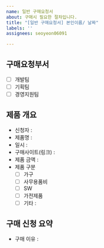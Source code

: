 ```yaml
---
name: 일반 구매요청서
about: 구매시 필요한 절차입니다.
title: "[일반 구매요청서] 본인이름/ 날짜"
labels: ''
assignees: seoyeon06091

---
```


## 구매요청부서
- [ ] 개발팀  
- [ ] 기획팀  
- [ ] 경영지원팀

## 제품 개요
- 신청자 :
- 제품명 :
- 일시 :
- 구매사이트(링크) :
- 제품 금액 :
- 제품 구분 
  - [ ] 가구
  - [ ] 사무용품비
  - [ ] SW
  - [ ] 가전제품
  - [ ] 기타 :

## 구매 신청 요약
- 구매 이유 :
